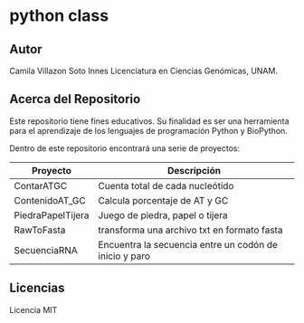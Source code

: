 # python class

## Autor
Camila Villazon Soto Innes
Licenciatura en Ciencias Genómicas, UNAM.

## Acerca del Repositorio 
Este repositorio tiene fines educativos. Su finalidad es ser una herramienta para el 
aprendizaje de los lenguajes de programación Python y BioPython. 

Dentro de este repositorio encontrará una serie de proyectos:

| Proyecto | Descripción |
| -------- | ----------- |
| ContarATGC | Cuenta total de cada nucleótido | 
| ContenidoAT_GC | Calcula porcentaje de AT y GC |
| PiedraPapelTijera | Juego de piedra, papel o tijera |
| RawToFasta | transforma una archivo txt en formato fasta | 
| SecuenciaRNA | Encuentra la secuencia entre un codón de inicio y paro |

## Licencias
Licencia MIT
